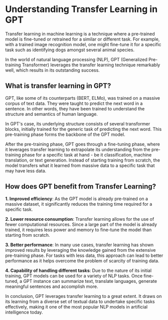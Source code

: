 # Understanding Transfer Learning in GPT

Transfer learning in machine learning is a technique where a pre-trained model is fine-tuned or retrained for a similar or different task. For example, with a trained image recognition model, one might fine-tune it for a specific task such as identifying dogs amongst several animal species. 

In the world of natural language processing (NLP), GPT (Generalized Pre-training Transformer) leverages the transfer learning technique remarkably well, which results in its outstanding success.

## What is transfer learning in GPT?

GPT, like some of its counterparts (BERT, ELMo), was trained on a massive corpus of text data. They were taught to predict the next word in a sentence. In other words, they have been trained to understand the structure and semantics of human language.

In GPT's case, its underlying structure consists of several transformer blocks, initially trained for the generic task of predicting the next word. This pre-training phase forms the backbone of the GPT model.

After the pre-training phase, GPT goes through a fine-tuning phase, where it leverages transfer learning to extrapolate its understanding from the pre-training phase for a specific task at hand - be it classification, machine translation, or text generation. Instead of starting training from scratch, the model transfers what it learned from massive data to a specific task that may have less data.

## How does GPT benefit from Transfer Learning?

**1. Improved efficiency**: As the GPT model is already pre-trained on a massive dataset, it significantly reduces the training time required for a specific task.

**2. Lower resource consumption**: Transfer learning allows for the use of fewer computational resources. Since a large part of the model is already trained, it requires less power and memory to fine-tune the model than starting from scratch.

**3. Better performance**: In many use cases, transfer learning has shown improved results by leveraging the knowledge gained from the extensive pre-training phase. For tasks with less data, this approach can lead to better performance as it helps overcome the problem of scarcity of training data.

**4. Capability of handling different tasks**: Due to the nature of its initial training, GPT models can be used for a variety of NLP tasks. Once fine-tuned, a GPT instance can summarize text, translate languages, generate meaningful sentences and accomplish more.

In conclusion, GPT leverages transfer learning to a great extent. It draws on its learning from a diverse set of textual data to undertake specific tasks effectively, making it one of the most popular NLP models in artificial intelligence today.